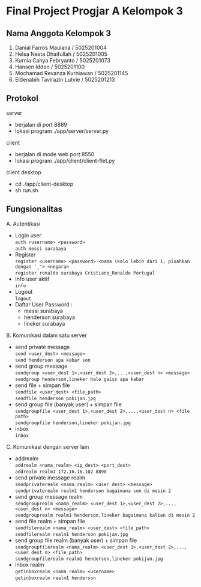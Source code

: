 # Final Project Progjar A Kelompok 3

## Nama Anggota Kelompok 3
1. Danial Farros Maulana / 5025201004 
2. Helsa Nesta Dhaifullah / 5025201005
3. Kurnia Cahya Febryanto / 5025201073
4. Hansen Idden / 5025201100
5. Mochamad Revanza Kurniawan / 5025201145
6. Eldenabih Tavirazin Lutvie  / 5025201213

## Protokol
server 
- berjalan di port 8889
- lokasi program ./app/server/server.py

client 
- berjalan di mode web port 8550
- lokasi program ./app/client/client-flet.py

client desktop
- cd ./app/client-desktop
- sh run.sh

## Fungsionalitas
A. Autentikasi
  - Login user <br>
  ```auth <username> <password>``` <br>
  ```auth messi surabaya```
  - Register <br>
  ```register <username> <password> <nama (kalo lebih dari 1, pisahkan dengan '_'> <negara>``` <br>
  ```register ronaldo surabaya Cristiano_Ronaldo Portugal```
  - Info user aktif <br>
  ```info```
  - Logout <br>
  ```logout```
  - Daftar User Password :
    - messi surabaya
    - henderson surabaya
    - lineker surabaya
   
B. Komunikasi dalam satu server
  - send private message <br>
   ```send <user_dest> <message>``` <br>
    ```send henderson apa kabar son```
  - send group message <br>
  ```sendgroup <user_dest 1>,<user_dest 2>,...,<user_dest n> <message>``` <br>
  ```sendgroup henderson,lineker halo gaiss apa kabar```
  - send file + simpan file <br>
  ```sendfile <user_dest> <file_path>``` <br>
  ```sendfile henderson pokijan.jpg```
  - send group file (banyak user) + simpan file <br>
  ```sendgroupfile <user_dest 1>,<user_dest 2>,...,<user_dest n> <file path>``` <br>
  ```sendgroupfile henderson,lineker pokijan.jpg```
  - inbox <br>
  ```inbox```

C. Komunikasi dengan server lain
  - addrealm <br>
  ```addrealm <nama_realm> <ip_dest> <port_dest>``` <br>
  ```addrealm realm1 172.16.16.102 8890```
  - send private message realm <br>
  ```sendprivaterealm <nama_realm> <user_dest> <message>``` <br>
  ```sendprivaterealm realm1 henderson bagaimana son di mesin 2```
  - send group message realm <br>
   ```sendgrouprealm <nama_realm> <user_dest 1>,<user_dest 2>,...,<user_dest n> <message>``` <br>
   ```sendgrouprealm realm1 henderson,lineker bagaimana kalian di mesin 2```
  - send file realm + simpan file <br>
  ```sendfilerealm <nama_realm> <user_dest> <file_path>``` <br>
  ```sendfilerealm realm1 henderson pokijan.jpg```
  - send group file realm (banyak user) + simpan file <br>
  ```sendgroupfilerealm <nama_realm> <user_dest 1>,<user_dest 2>,...,<user_dest n> <file_path>``` <br>
  ```sendgroupfilerealm realm1 henderson,lineker pokijan.jpg```
  - inbox realm <br>
  ```getinboxrealm <nama_realm> <username>``` <br>
  ```getinboxrealm realm1 henderson```
